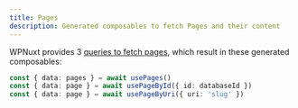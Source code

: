 ```yaml
---
title: Pages
description: Generated composables to fetch Pages and their content 
---
```


WPNuxt provides 3 [queries to fetch pages](https://github.com/vernaillen/wpnuxt-module/blob/main/src/runtime/queries/Page.gql), which result in these generated composables:

```ts
const { data: pages } = await usePages()
const { data: page } = await usePageById({ id: databaseId })
const { data: page } = await usePageByUri({ uri: 'slug' })
```
